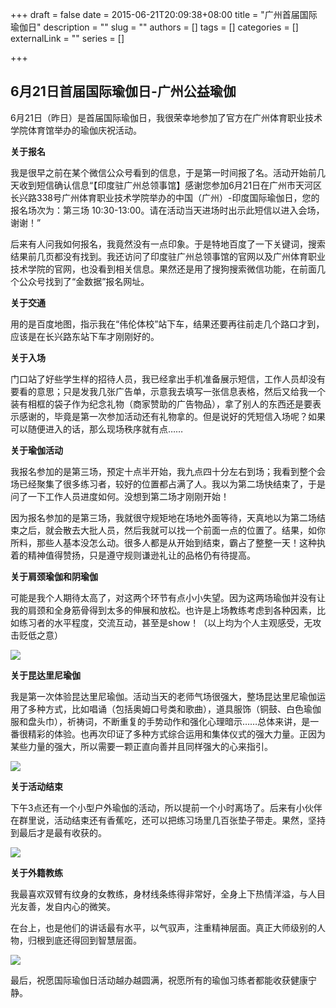 +++
draft = false
date = 2015-06-21T20:09:38+08:00
title = "广州首届国际瑜伽日"
description = ""
slug = ""
authors = []
tags = []
categories = []
externalLink = ""
series = []

+++


## **6月21日首届国际瑜伽日-广州公益瑜伽**


6月21日（昨日）是首届国际瑜伽日，我很荣幸地参加了官方在广州体育职业技术学院体育馆举办的瑜伽庆祝活动。

**关于报名**

我是很早之前在某个微信公众号看到的信息，于是第一时间报了名。活动开始前几天收到短信确认信息“【印度驻广州总领事馆】感谢您参加6月21日在广州市天河区长兴路338号广州体育职业技术学院举办的中国（广州）-印度国际瑜伽日，您的报名场次为：第三场 10:30-13:00。请在活动当天进场时出示此短信以进入会场，谢谢！”

后来有人问我如何报名，我竟然没有一点印象。于是特地百度了一下关键词，搜索结果前几页都没有找到。我还访问了印度驻广州总领事馆的官网以及广州体育职业技术学院的官网，也没看到相关信息。果然还是用了搜狗搜索微信功能，在前面几个公众号找到了“金数据”报名网址。


**关于交通**

用的是百度地图，指示我在“伟伦体校”站下车，结果还要再往前走几个路口才到，应该是在长兴路东站下车才刚刚好的。


**关于入场**

门口站了好些学生样的招待人员，我已经拿出手机准备展示短信，工作人员却没有要看的意思；只是发我几张广告单，示意我去填写一张信息表格，然后又给我一个装有相框的袋子作为纪念礼物（商家赞助的广告物品），拿了别人的东西还是要表示感谢的，毕竟是第一次参加活动还有礼物拿的。但是说好的凭短信入场呢？如果可以随便进入的话，那么现场秩序就有点……



**关于瑜伽活动**

我报名参加的是第三场，预定十点半开始，我九点四十分左右到场；我看到整个会场已经聚集了很多练习者，较好的位置都占满了人。我以为第二场快结束了，于是问了一下工作人员进度如何。没想到第二场才刚刚开始！

因为报名参加的是第三场，我就很守规矩地在场地外面等待，天真地以为第二场结束之后，就会散去大批人员，然后我就可以找一个前面一点的位置了。结果，如你所料，那些人基本没怎么动。很多人都是从开始到结束，霸占了整整一天！这种执着的精神值得赞扬，只是遵守规则谦逊礼让的品格仍有待提高。


**关于肩颈瑜伽和阴瑜伽**

可能是我个人期待太高了，对这两个环节有点小小失望。因为这两场瑜伽并没有让我的肩颈和全身筋骨得到太多的伸展和放松。也许是上场教练考虑到各种因素，比如练习者的水平程度，交流互动，甚至是show！（以上均为个人主观感受，无攻击贬低之意）

![](https://oss.sssmoe.com/wp-content/uploads202406062131914.jpg)


**关于昆达里尼瑜伽**

我是第一次体验昆达里尼瑜伽。活动当天的老师气场很强大，整场昆达里尼瑜伽运用了多种方式，比如唱诵（包括奥姆口号类和歌曲），道具服饰（铜鼓、白色瑜伽服和盘头巾），祈祷词，不断重复的手势动作和强化心理暗示……总体来讲，是一番很精彩的体验。也再次印证了多种方式综合运用和集体仪式的强大力量。正因为某些力量的强大，所以需要一颗正直向善并且同样强大的心来指引。

![](https://oss.sssmoe.com/wp-content/uploads202406062131915.jpg)


**关于活动结束**

下午3点还有一个小型户外瑜伽的活动，所以提前一个小时离场了。后来有小伙伴在群里说，活动结束还有香蕉吃，还可以把练习场里几百张垫子带走。果然，坚持到最后才是最有收获的。

![](https://oss.sssmoe.com/wp-content/uploads202406062131916.jpg)


**关于外籍教练**

我最喜欢双臂有纹身的女教练，身材线条练得非常好，全身上下热情洋溢，与人目光友善，发自内心的微笑。

在台上，也是他们的讲话最有水平，以气驭声，注重精神层面。真正大师级别的人物，归根到底还得回到智慧层面。

![](https://oss.sssmoe.com/wp-content/uploads202406062131917.jpg)

最后，祝愿国际瑜伽日活动越办越圆满，祝愿所有的瑜伽习练者都能收获健康宁静。